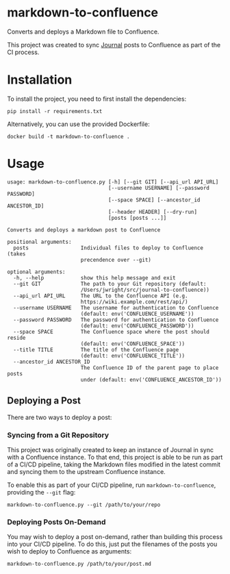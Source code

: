 # markdown-to-confluence

Converts and deploys a Markdown file to Confluence.

This project was created to sync [Journal](https://duo-labs.github.io/journal/) posts to Confluence as part of the CI process. 

# Installation

To install the project, you need to first install the dependencies:

```
pip install -r requirements.txt
```

Alternatively, you can use the provided Dockerfile:

```
docker build -t markdown-to-confluence .
```

# Usage

```
usage: markdown-to-confluence.py [-h] [--git GIT] [--api_url API_URL]
                                 [--username USERNAME] [--password PASSWORD]
                                 [--space SPACE] [--ancestor_id ANCESTOR_ID]
                                 [--header HEADER] [--dry-run]
                                 [posts [posts ...]]

Converts and deploys a markdown post to Confluence

positional arguments:
  posts                 Individual files to deploy to Confluence (takes
                        precendence over --git)

optional arguments:
  -h, --help            show this help message and exit
  --git GIT             The path to your Git repository (default:
                        /Users/jwright/src/journal-to-confluence))
  --api_url API_URL     The URL to the Confluence API (e.g.
                        https://wiki.example.com/rest/api/)
  --username USERNAME   The username for authentication to Confluence
                        (default: env('CONFLUENCE_USERNAME'))
  --password PASSWORD   The password for authentication to Confluence
                        (default: env('CONFLUENCE_PASSWORD'))
  --space SPACE         The Confluence space where the post should reside
                        (default: env('CONFLUENCE_SPACE'))
  --title TITLE         The title of the Confluence page
                        (default: env('CONFLUENCE_TITLE'))                
  --ancestor_id ANCESTOR_ID
                        The Confluence ID of the parent page to place posts
                        under (default: env('CONFLUENCE_ANCESTOR_ID'))

```

## Deploying a Post

There are two ways to deploy a post:

### Syncing from a Git Repository

This project was originally created to keep an instance of Journal in sync with a Confluence instance. To that end, this project is able to be run as part of a CI/CD pipeline, taking the Markdown files modified in the latest commit and syncing them to the upstream Confluence instance.

To enable this as part of your CI/CD pipeline, run `markdown-to-confluence`, providing the `--git` flag:

```
markdown-to-confluence.py --git /path/to/your/repo
```

### Deploying Posts On-Demand

You may wish to deploy a post on-demand, rather than building this process into your CI/CD pipeline. To do this, just put the filenames of the posts you wish to deploy to Confluence as arguments:

```
markdown-to-confluence.py /path/to/your/post.md
```